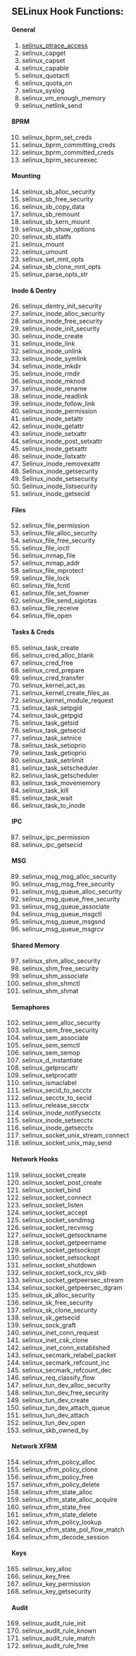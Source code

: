 
## **SELinux Hook Functions:**

#### General

1. [selinux_ptrace_access]()
2. selinux_capget
3. selinux_capset
4. selinux_capable
5. selinux_quotactl
6. selinux_quota_on
7. selinux_syslog
8. selinux_vm_enough_memory
9. selinux_netlink_send

#### BPRM
10. selinux_bprm_set_creds
11. selinux_bprm_committing_creds
12. selinux_bprm_committed_creds
13. selinux_bprm_secureexec

#### Mounting
14. selinux_sb_alloc_security
15. selinux_sb_free_security
16. selinux_sb_copy_data
17. selinux_sb_remount
18. selinux_sb_kern_mount
19. selinux_sb_show_options
20. selinux_sb_statfs
21. selinux_mount
22. selinux_umount
23. selinux_set_mnt_opts
24. selinux_sb_clone_mnt_opts
25. selinux_parse_opts_str

#### Inode & Dentry
26. selinux_dentry_init_security
27. selinux_inode_alloc_security
28. selinux_inode_free_security
29. selinux_inode_init_security
30. selinux_inode_create
31. selinux_inode_link
32. selinux_inode_unlink
33. selinux_inode_symlink
34. selinux_inode_mkdir
35. selinux_inode_rmdir
36. selinux_inode_mknod
37. selinux_inode_rename
38. selinux_inode_readlink
39. selinux_inode_follow_link
40. selinux_inode_permission
41. selinux_inode_setattr
42. selinux_inode_getattr
43. selinux_inode_setxattr
44. selinux_inode_post_setxattr
45. selinux_inode_getxattr
46. selinux_inode_listxattr
47. Selinux_inode_removexattr
48. Selinux_inode_getsecurity
49. Selinux_inode_setsecurity
50. Selinux_inode_listsecurity
51. selinux_inode_getsecid

#### Files
52. selinux_file_permission
53. selinux_file_alloc_security
54. selinux_file_free_security
55. selinux_file_ioctl
56. selinux_mmap_file
57. selinux_mmap_addr
58. selinux_file_mprotect
59. selinux_file_lock
60. selinux_file_fcntl
61. selinux_file_set_fowner
62. selinux_file_send_sigiotas
63. selinux_file_receive
64. selinux_file_open

#### Tasks & Creds
65. selinux_task_create
66. selinux_cred_alloc_blank
67. selinux_cred_free
68. selinux_cred_prepare
69. selinux_cred_transfer
70. selinux_kernel_act_as
71. selinux_kernel_create_files_as
72. selinux_kernel_module_request
73. selinux_task_setpgid
74. selinux_task_getpgid
75. selinux_task_getsid
76. selinux_task_getsecid
77. selinux_task_setnice
78. selinux_task_setioprio
79. selinux_task_getioprio
80. selinux_task_setrlimit
81. selinux_task_setscheduler
82. selinux_task_getscheduler
83. selinux_task_movememory
84. selinux_task_kill
85. selinux_task_wait
86. selinux_task_to_inode

#### IPC
87. selinux_ipc_permission
88. selinux_ipc_getsecid

#### MSG
89. selinux_msg_msg_alloc_security
90. selinux_msg_msg_free_security
91. selinux_msg_queue_alloc_security
92. selinux_msg_queue_free_security
93. selinux_msg_queue_associate
94. selinux_msg_queue_msgctl
95. selinux_msg_queue_msgsnd
96. selinux_msg_queue_msgrcv

#### Shared Memory
97. selinux_shm_alloc_security
98. selinux_shm_free_security
99. selinux_shm_associate
100. selinux_shm_shmctl
101. selinux_shm_shmat

#### Semaphores
102. selinux_sem_alloc_security
103. selinux_sem_free_security
104. selinux_sem_associate
105. selinux_sem_semctl
106. selinux_sem_semop
107. selinux_d_instantiate
108. selinux_getprocattr
109. selinux_setprocattr
110. selinux_ismaclabel
111. selinux_secid_to_secctx
112. selinux_secctx_to_secid
113. selinux_release_secctx
114. selinux_inode_notifysecctx
115. selinux_inode_setsecctx
116. selinux_inode_getsecctx
117. selinux_socket_unix_stream_connect
118. selinux_socket_unix_may_send

#### Network Hooks
119. selinux_socket_create
120. selinux_socket_post_create
121. selinux_socket_bind
122. selinux_socket_connect
123. selinux_socket_listen
124. selinux_socket_accept
125. selinux_socket_sendmsg
126. selinux_socket_recvmsg
127. selinux_socket_getsockname
128. selinux_socket_getpeername
129. selinux_socket_getsockopt
130. selinux_socket_setsockopt
131. selinux_socket_shutdown
132. selinux_socket_sock_rcv_skb
133. selinux_socket_getpeersec_stream
134. selinux_socket_getpeersec_dgram
135. selinux_sk_alloc_security
136. selinux_sk_free_security
137. selinux_sk_clone_security
138. selinux_sk_getsecid
139. selinux_sock_graft
140. selinux_inet_conn_request
141. selinux_inet_csk_clone
142. selinux_inet_conn_established
143. selinux_secmark_relabel_packet
144. selinux_secmark_refcount_inc
145. selinux_secmark_refcount_dec
146. selinux_req_classify_flow
147. selinux_tun_dev_alloc_security
148. selinux_tun_dev_free_security
149. selinux_tun_dev_create
150. selinux_tun_dev_attach_queue
151. selinux_tun_dev_attach
152. selinux_tun_dev_open
153. selinux_skb_owned_by

#### Network XFRM
154. selinux_xfrm_policy_alloc
155. selinux_xfrm_policy_clone
156. selinux_xfrm_policy_free
157. selinux_xfrm_policy_delete
158. selinux_xfrm_state_alloc
159. selinux_xfrm_state_alloc_acquire
160. selinux_xfrm_state_free
161. selinux_xfrm_state_delete
162. selinux_xfrm_policy_lookup
163. selinux_xfrm_state_pol_flow_match
164. selinux_xfrm_decode_session

#### Keys
165. selinux_key_alloc
166. selinux_key_free
167. selinux_key_permission
168. selinux_key_getsecurity

#### Audit
169. selinux_audit_rule_init
170. selinux_audit_rule_known
171. selinux_audit_rule_match
172. selinux_audit_rule_free
